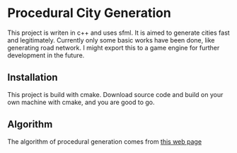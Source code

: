 # Procedural City Generation

This project is writen in c++ and uses sfml. It is aimed to generate cities fast and legitimately. Currently only some basic works have been done, like generating road network. I might export this to a game engine for further development in the future. 

## Installation

This project is build with cmake. Download source code and build on your own machine with cmake, and you are good to go.

## Algorithm

The algorithm of procedural generation comes from [this web page](https://www.tmwhere.com/city_generation.html)

